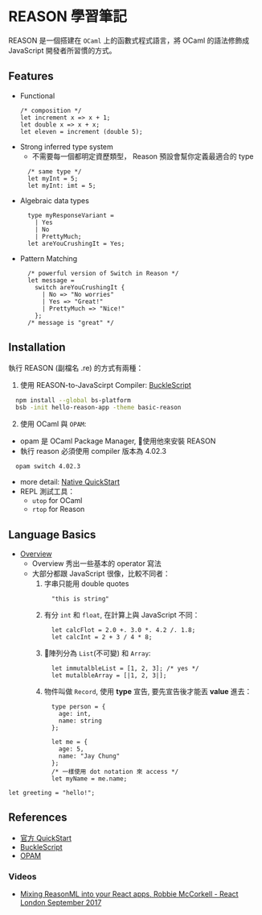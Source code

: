 # REASON 學習筆記

REASON 是一個搭建在 `OCaml` 上的函數式程式語言，將 OCaml 的語法修飾成 JavaScript 開發者所習慣的方式。

## Features

* Functional
  ```reason
  /* composition */
  let increment x => x + 1;
  let double x => x + x;
  let eleven = increment (double 5);
  ```
* Strong inferred type system
  * 不需要每一個都明定資歷類型， Reason 預設會幫你定義最適合的 type
  ```reason
    /* same type */
    let myInt = 5;
    let myInt: imt = 5;

  ```
* Algebraic data types
  ```reason
    type myResponseVariant =
      | Yes
      | No
      | PrettyMuch;
    let areYouCrushingIt = Yes;
  ```
* Pattern Matching
  ```reason
    /* powerful version of Switch in Reason */
    let message =
      switch areYouCrushingIt {
        | No => "No worries"
        | Yes => "Great!"
        | PrettyMuch => "Nice!"
      };
    /* message is "great" */
  ```

## Installation

執行 REASON (副檔名 .re) 的方式有兩種：
1. 使用 REASON-to-JavaScirpt Compiler:  [BuckleScript](https://github.com/BuckleScript/bucklescript)
  ```sh
    npm install --global bs-platform
    bsb -init hello-reason-app -theme basic-reason
  ```
2. 使用 OCaml 與 `OPAM`:
  * opam 是 OCaml Package Manager, 使用他來安裝 REASON
  * 執行 reason 必須使用 compiler 版本為 4.02.3
  ```sh
    opam switch 4.02.3
  ```
  * more detail: [Native QuickStart](https://reasonml.github.io/guide/native/quickstart)
  * REPL 測試工具：
    * `utop` for OCaml
    * `rtop` for Reason

## Language Basics

* [Overview](https://reasonml.github.io/guide/language/overview)
  * Overview 秀出一些基本的 operator 寫法
  * 大部分都跟 JavaScript 很像，比較不同者：
    1. 字串只能用 double quotes
        ```reason
          "this is string"
        ```
    2. 有分 `int` 和 `float`, 在計算上與 JavaScript 不同：
        ```reason
          let calcFlot = 2.0 +. 3.0 *. 4.2 /. 1.8;
          let calcInt = 2 + 3 / 4 * 8;
        ```
    3. 陣列分為 `List`(不可變) 和 `Array`:
        ```reason
          let immutalbleList = [1, 2, 3]; /* yes */
          let mutalbleArray = [|1, 2, 3|];
        ```
    4. 物件叫做 `Record`, 使用 **type** 宣告, 要先宣告後才能丟 **value** 進去：
        ```reason
          type person = {
            age: int,
            name: string
          };

          let me = {
            age: 5,
            name: "Jay Chung"
          };
          /* 一樣使用 dot notation 來 access */
          let myName = me.name;
        ```

```reason
let greeting = "hello!";
```

## References

* [官方 QuickStart](https://reasonml.github.io/guide/javascript/quickstart)
* [BuckleScript](https://github.com/BuckleScript/bucklescript)
* [OPAM](https://github.com/ocaml/opam)

### Videos

* [Mixing ReasonML into your React apps, Robbie McCorkell - React London September 2017](https://www.youtube.com/watch?v=gZweJw_egaE&list=PLW6ORi0XZU0BL3Up9mXpP75ilJBDOjMsQ&utm_content=buffera6439&utm_medium=social&utm_source=twitter.com&utm_campaign=buffer)